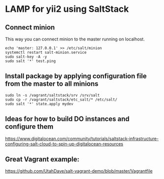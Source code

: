 # LAMP for yii2 using SaltStack

## Connect minion

This way you can connect minion to the master running on localhost.

```
echo 'master: 127.0.0.1' >> /etc/salt/minion
systemctl restart salt-minion.service
sudo salt-key -A -y
sudo salt '*' test.ping
```

## Install package by applying configuration file from the master to all minions

```
sudo ln -s /vagrant/saltstack/srv /srv/salt
sudo cp -r /vagrant/saltstack/etc_salt/* /etc/salt/
sudo salt '*' state.apply mydev
```

## Ideas for how to build DO instances and configure them

https://www.digitalocean.com/community/tutorials/saltstack-infrastructure-configuring-salt-cloud-to-spin-up-digitalocean-resources

## Great Vagrant example:

https://github.com/UtahDave/salt-vagrant-demo/blob/master/Vagrantfile